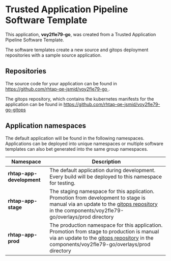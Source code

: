 # Trusted Application Pipeline Software Template

This application, **voy2fle79-go**, was created from a Trusted Application Pipeline Software Template.

The software templates create a new source and gitops deployment repositories with a sample source application. 

## Repositories

The source code for your application can be found in [https://github.com/rhtap-qe-jsmid/voy2fle79-go ](https://github.com/rhtap-qe-jsmid/voy2fle79-go ).
 
The gitops repository, which contains the kubernetes manifests for the application can be found in 
[https://github.com/rhtap-qe-jsmid/voy2fle79-go-gitops ](https://github.com/rhtap-qe-jsmid/voy2fle79-go-gitops ) 

## Application namespaces 

The default application will be found in the following namespaces. Applications can be deployed into unique namespaces or multiple software templates can also bet generated into the same group namespaces.  

|  Namespace   |  Description   |  
| -------- | -------- |   
| **rhtap-app-development** | The default application during development. Every build will be deployed to this namespace for testing. | 
| **rhtap-app-stage** | The staging namespace for this application. Promotion from development to stage is manual via an update to the [gitops repository](https://github.com/rhtap-qe-jsmid/voy2fle79-go-gitops ) in the components/voy2fle79-go/overlays/prod directory |  
| **rhtap-app-prod** | The production namespace for this application. Promotion from stage to production is manual via an update to the [gitops repository](https://github.com/rhtap-qe-jsmid/voy2fle79-go-gitops ) in the components/voy2fle79-go/overlays/prod directory | 